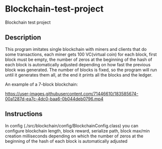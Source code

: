 # Blockchain-test-project
Blockchain test project

## Description
This program imitates single blockchain with miners and clients that do some transactions,
each miner gets 100 VC(virtual coin) for each block, first block must be empty,
the number of zeros at the beginning of the hash of each block is automatically adjusted
depending on how fast the previous block was generated.
The number of blocks is fixed, so the program will run until it generates them all,
at the end it prints all the blocks and the ledger.

An example of a 7-block blockchain:

https://user-images.githubusercontent.com/71446610/183585674-00a1287d-ea7c-4dc0-baa6-0b044deb0796.mp4

## Instructions
In config (./src/blockchain/config/BlockchainConfig.class) you can configure blockchain length,
block reward, serialize path, block max/min creation milliseconds depending on which 
the number of zeros at the beginning of the hash of each block is automatically adjusted
